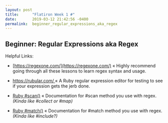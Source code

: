 ```yaml
---
layout: post
title:      "Flatiron Week 1 #"
date:       2019-03-12 21:42:56 -0400
permalink:  beginner_regular_expressions_aka_regex
---
```


## Beginner: Regular Expressions aka Regex

Helpful Links:

* [https://regexone.com/](https://regexone.com/) « Highly recommend going through all these lessons to learn regex syntax and usage.

* [https://rubular.com/ ](https://rubular.com/ )« A Ruby regular expression editor for testing to see if your expression gets the jerb done.

* [Ruby #scan()](https://ruby-doc.org/core-2.2.0/String.html#method-i-scan) « Documentation for #scan method you use with regex. *(Kinda like #collect or #map)*

* [Ruby #match()](https://ruby-doc.org/core-2.1.4/Regexp.html#method-i-match) « Documentation for #match method you use with regex. *(Kinda like #include?)*
